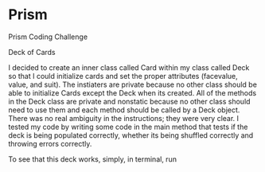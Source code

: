 # Prism
Prism Coding Challenge

Deck of Cards 

I decided to create an inner class called Card within my class called Deck so that I could initialize cards 
and set the proper attributes (facevalue, value, and suit). The instiaters are private because no other class should be able to
initialize Cards except the Deck when its created. All of the methods in the Deck class are private and nonstatic because no other 
class should need to use them and each method should be called by a Deck object. There was no real ambiguity in the instructions; they were
very clear. I tested my code by writing some code in the main method that tests if the deck is being populated correctly, whether its
being shuffled correctly and throwing errors correctly. 

To see that this deck works, simply, in terminal, run 


